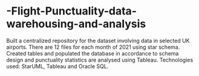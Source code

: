 # -Flight-Punctuality-data-warehousing-and-analysis
Built a centralized repository for the dataset involving data in selected UK airports. There are 12 files for each month of 2021 using star schema. Created tables and populated the database in accordance to schema design and punctuality statistics are analysed using Tableau. Technologies used: StarUML, Tableau and Oracle SQL.
